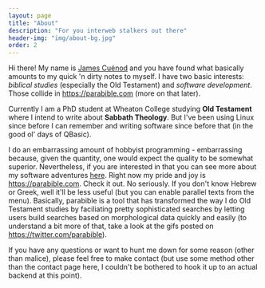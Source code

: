 ```yaml
---
layout: page
title: "About"
description: "For you interweb stalkers out there"
header-img: "img/about-bg.jpg"
order: 2
---
```


Hi there! My name is [James Cuénod](https://jcuenod.github.io/) and you have found what basically amounts to my quick 'n dirty notes to myself. I have two basic interests: *biblical studies* (especially the Old Testament) and *software development*. Those collide in <https://parabible.com> (more on that later).

Currently I am a PhD student at Wheaton College studying **Old Testament** where I intend to write about **Sabbath Theology**. But I've been using Linux since before I can remember and writing software since before that (in the good ol' days of QBasic).

I do an embarrassing amount of hobbyist programming - embarrassing because, given the quantity, one would expect the quality to be somewhat superior. Nevertheless, if you are interested in that you can see more about my software adventures [here](http://github.com/jcuenod/). Right now my pride and joy is <https://parabible.com>. Check it out. No seriously. If you don't know Hebrew or Greek, well it'll be less useful (but you can enable parallel texts from the menu). Basically, parabible is a tool that has transformed the way I do Old Testament studies by faciliating pretty sophisticated searches by letting users build searches based on morphological data quickly and easily (to understand a bit more of that, take a look at the gifs posted on <https://twitter.com/parabible>).

If you have any questions or want to hunt me down for some reason (other than malice), please feel free to make contact (but use some method other than the contact page here, I couldn't be bothered to hook it up to an actual backend at this point).
